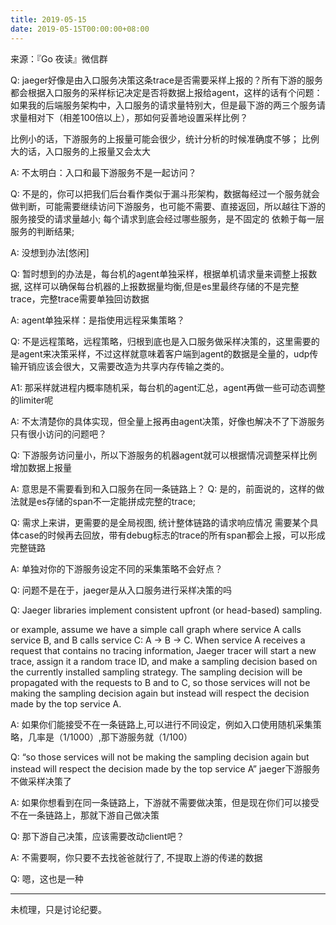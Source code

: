 ```yaml
---
title: 2019-05-15 
date: 2019-05-15T00:00:00+08:00
---
```


来源：『Go 夜读』微信群

Q: jaeger好像是由入口服务决策这条trace是否需要采样上报的？所有下游的服务都会根据入口服务的采样标记决定是否将数据上报给agent，这样的话有个问题：
如果我的后端服务架构中，入口服务的请求量特别大，但是最下游的两三个服务请求量相对下（相差100倍以上），那如何妥善地设置采样比例？

比例小的话，下游服务的上报量可能会很少，统计分析的时候准确度不够；
比例大的话，入口服务的上报量又会太大

A: 不太明白：入口和最下游服务不是一起访问？

Q: 不是的，你可以把我们后台看作类似于漏斗形架构，数据每经过一个服务就会做判断，可能需要继续访问下游服务，也可能不需要、直接返回，所以越往下游的服务接受的请求量越小;
每个请求到底会经过哪些服务，是不固定的
依赖于每一层服务的判断结果;

A: 没想到办法[悠闲]

Q: 暂时想到的办法是，每台机的agent单独采样，根据单机请求量来调整上报数据, 这样可以确保每台机器的上报数据量均衡,但是es里最终存储的不是完整trace，完整trace需要单独回访数据

A: agent单独采样：是指使用远程采集策略？

Q: 不是远程策略，远程策略，归根到底也是入口服务做采样决策的，这里需要的是agent来决策采样，不过这样就意味着客户端到agent的数据是全量的，udp传输开销应该会很大，又需要改造为共享内存传输之类的。

A1: 那采样就进程内概率随机采，每台机的agent汇总，agent再做一些可动态调整的limiter呢

A: 不太清楚你的具体实现，但全量上报再由agent决策，好像也解决不了下游服务只有很小访问的问题吧？

Q: 下游服务访问量小，所以下游服务的机器agent就可以根据情况调整采样比例增加数据上报量

A: 意思是不需要看到和入口服务在同一条链路上？
Q: 是的，前面说的，这样的做法就是es存储的span不一定能拼成完整的trace;

Q: 需求上来讲，更需要的是全局视图, 统计整体链路的请求响应情况
需要某个具体case的时候再去回放，带有debug标志的trace的所有span都会上报，可以形成完整链路

A: 单独对你的下游服务设定不同的采集策略不会好点？

Q: 问题不是在于，jaeger是从入口服务进行采样决策的吗

Q: Jaeger libraries implement consistent upfront (or head-based) sampling.

or example, assume we have a simple call graph where service A calls service B, and B calls service C: A -> B -> C. When service A receives a request that contains no tracing information, Jaeger tracer will start a new trace, assign it a random trace ID, and make a sampling decision based on the currently installed sampling strategy. The sampling decision will be propagated with the requests to B and to C, so those services will not be making the sampling decision again but instead will respect the decision made by the top service A.

A: 如果你们能接受不在一条链路上,可以进行不同设定，例如入口使用随机采集策略，几率是（1/1000）,那下游服务就（1/100）

Q: “so those services will not be making the sampling decision again but instead will respect the decision made by the top service A”
jaeger下游服务不做采样决策了

A: 如果你想看到在同一条链路上，下游就不需要做决策，但是现在你们可以接受不在一条链路上，那就下游自己做决策

Q: 那下游自己决策，应该需要改动client吧？

A: 不需要啊，你只要不去找爸爸就行了, 不提取上游的传递的数据

Q: 嗯，这也是一种


----

未梳理，只是讨论纪要。